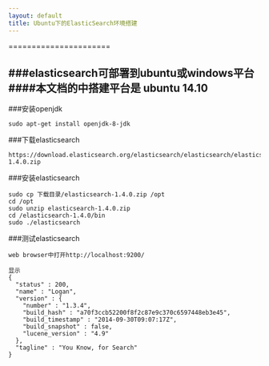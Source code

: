 ```yaml
---
layout: default
title: Ubuntu下的ElasticSearch环境搭建
---
```

======================

###elasticsearch可部署到ubuntu或windows平台
####本文档的中搭建平台是 ubuntu 14.10
---------------------------
###安装openjdk
```
sudo apt-get install openjdk-8-jdk
```
###下载elasticsearch
```
https://download.elasticsearch.org/elasticsearch/elasticsearch/elasticsearch-1.4.0.zip
```
###安装elasticsearch
```
sudo cp 下载目录/elasticsearch-1.4.0.zip /opt
cd /opt
sudo unzip elasticsearch-1.4.0.zip
cd /elasticsearch-1.4.0/bin
sudo ./elasticsearch
```

###测试elasticsearch
```
web browser中打开http://localhost:9200/

显示
{
  "status" : 200,
  "name" : "Logan",
  "version" : {
    "number" : "1.3.4",
    "build_hash" : "a70f3ccb52200f8f2c87e9c370c6597448eb3e45",
    "build_timestamp" : "2014-09-30T09:07:17Z",
    "build_snapshot" : false,
    "lucene_version" : "4.9"
  },
  "tagline" : "You Know, for Search"
}

```
